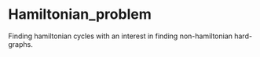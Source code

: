 # Hamiltonian_problem
Finding hamiltonian cycles with an interest in finding non-hamiltonian hard-graphs.

